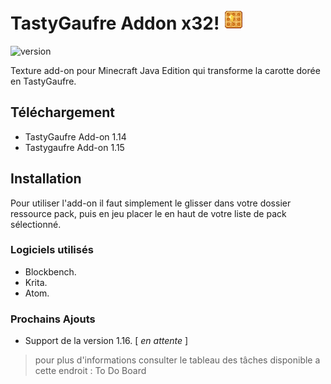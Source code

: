 
# TastyGaufre Addon x32! ![tastygaufre](https://github.com/N3siOS/TastyGaufre_Addon/blob/master/assets/minecraft/textures/item/golden_carrot.png)

![version](https://img.shields.io/badge/Version-1.0-important)

Texture add-on pour Minecraft Java Edition qui transforme la carotte dorée en TastyGaufre.

## Téléchargement

- TastyGaufre Add-on 1.14
- Tastygaufre Add-on 1.15

## Installation

Pour utiliser l'add-on il faut simplement le glisser dans votre dossier ressource pack, puis en jeu
placer le en haut de votre liste de pack sélectionné.

### Logiciels utilisés

- Blockbench.
- Krita.
- Atom.

### Prochains Ajouts

- Support de la version 1.16. [ _en attente_ ]

> pour plus d'informations consulter le tableau des tâches disponible a cette endroit : To Do Board
